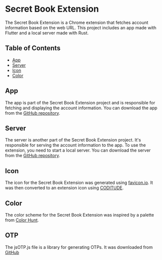 # Secret Book Extension

The Secret Book Extension is a Chrome extension that fetches account information based on the web URL. This project includes an app made with Flutter and a local server made with Rust.

## Table of Contents

- [App](#app)
- [Server](#server)
- [Icon](#icon)
- [Color](#color)

## App

The app is part of the Secret Book Extension project and is responsible for fetching and displaying the account information. You can download the app from the [GitHub repository](https://github.com/stong1994/secret_book).

## Server

The server is another part of the Secret Book Extension project. It's responsible for serving the account information to the app. To use the extension, you need to start a local server. You can download the server from the [GitHub repository](https://github.com/stong1994/secret_book_server).

## Icon

The icon for the Secret Book Extension was generated using [favicon.io](https://favicon.io/favicon-generator/). It was then converted to an extension icon using [CODITUDE](https://chromewebstore.google.com/detail/chrome-extension-icon-gen/mglkloklhbeedoiaokaoajolaiahfkaf?hl=en).

## Color

The color scheme for the Secret Book Extension was inspired by a palette from [Color Hunt](https://colorhunt.co/palettes).

## OTP

The jsOTP.js file is a library for generating OTPs. It was downloaded from [GitHub](https://github.com/jiangts/JS-OTP)
